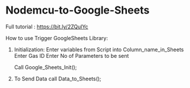 # Nodemcu-to-Google-Sheets

Full tutorial : https://bit.ly/2ZQulYc

How to use Trigger GoogleSheets Library: 

1. Initialization: 
   Enter variables from Script into Column_name_in_Sheets
   Enter Gas ID
   Enter No of Parameters to be sent
   
   Call Google_Sheets_Init();
   
2. To Send Data call Data_to_Sheets();
    
